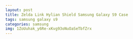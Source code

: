 ```yaml
---
layout: post
title: Zelda Link Hylian Shield Samsung Galaxy S9 Case
tags: samsung galaxy s9
categories: samsung
img: 1ZoUuhak_y6Re-xKvg93oNuOaSeTbfZrx
---
```

